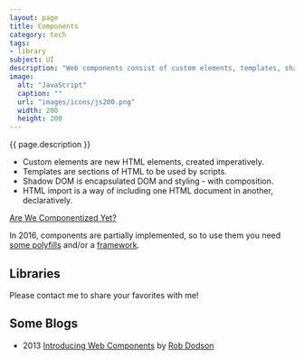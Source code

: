 ```yaml
---
layout: page
title: Components
category: tech
tags:
- library
subject: UI
description: "Web components consist of custom elements, templates, shadow DOM and HTML imports."
image:
  alt: "JavaScript"
  caption: ""
  url: "images/icons/js200.png"
  width: 200
  height: 200
---
```


{{ page.description }}

* Custom elements are new HTML elements, created imperatively.
* Templates are sections of HTML to be used by scripts.
* Shadow DOM is encapsulated DOM and styling - with composition.
* HTML import is a way of including one HTML document in another, declaratively.

[Are We Componentized Yet?](https://jonrimmer.github.io/are-we-componentized-yet/)

In 2016, components are partially implemented, so to use them
you need [some polyfills]({{site.baseurl}}tech/polyfills.html)
and/or a
[framework]({{site.baseurl}}tech/js-frameworks.html).

Libraries
---------

Please contact me to share your favorites with me!

Some Blogs
-----
* 2013 [Introducing Web Components](https://css-tricks.com/modular-future-web-components/)  by [Rob Dodson](http://twitter.com/rob_dodson)
